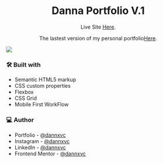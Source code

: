 <h1 align="center">Danna Portfolio V.1</h1>

<p align="center">Live Site <a href="https://dannavila.pages.dev/">Here</a>.</p>
<p align="center">The lastest version of my personal portfolio<a href="https://danna.pages.dev/">Here</a>.</p>


![](/src/img/portfoliov1.png)

### 🛠 Built with

- Semantic HTML5 markup
- CSS custom properties
- Flexbox
- CSS Grid
- Mobile First WorkFlow

### 💻 Author

- Portfolio - [@dannxvc](https://danna.pages.dev/)
- Instagram - [@dannxvc](https://www.instagram.com/dannxvc/)
- LinkedIn - [@dannxvc](https://www.linkedin.com/in/dannxvc/)
- Frontend Mentor - [@dannxvc](https://www.frontendmentor.io/profile/yourusername)

